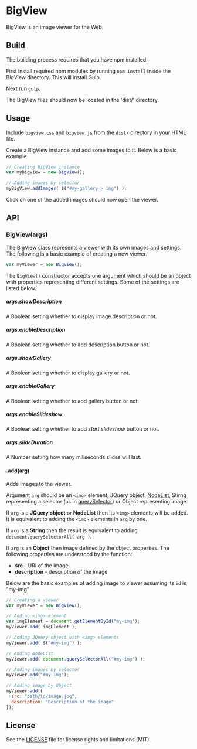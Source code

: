 # BigView

BigView is an image viewer for the Web.

## Build

The building process requires that you have npm installed.

First install required npm modules by running `npm install` inside the BigView directory. This will install Gulp.

Next run `gulp`.

The BigView files should now be located in the 'dist/' directory.

## Usage

Include `bigview.css` and `bigview.js` from the `dist/` directory in your HTML file.

Create a BigView instance and add some images to it. Below is a basic example.
```javascript
// Creating BigView instance
var myBigView = new BigView();

// Adding images by selector
myBigView.addImages( $("#my-gallery > img") );
```
Click on one of the added images should now open the viewer.

## API

### BigView(args)

The BigView class represents a viewer with its own images and settings. The following is a basic example of creating a new viewer.
```javascript
var myViewer = new BigView();
```
The `BigView()` constructor accepts one argument which should be an object with properties representing different settings. Some of the settings are listed below.

##### args.showDescription

A Boolean setting whether to display image description or not.

##### args.enableDescription

A Boolean setting whether to add description button or not.

##### args.showGallery

A Boolean setting whether to display gallery or not.

##### args.enableGallery

A Boolean setting whether to add gallery button or not.

##### args.enableSlideshow

A Boolean setting whether to add *start slideshow* button or not.

##### args.slideDuration

A Number setting how many miliseconds slides will last.

#### .add(arg)

Adds images to the viewer.

Argument `arg` should be an `<img>` element, JQuery object, [NodeList](https://developer.mozilla.org/en/docs/Web/API/NodeList), Stirng representing a selector (as in [querySelector](https://developer.mozilla.org/en-US/docs/Web/API/Document/querySelector)) or Object representing image.

If `arg` is a **JQuery object** or **NodeList** then its `<img>` elements will be added. It is equivalent to adding the `<img>` elements in `arg` by one.

If `arg` is a **String** then the result is equivalent to adding `document.querySelectorAll( arg )`.

If `arg` is an **Object** then image defined by the object properties. The following properties are understood by the function:
* **src** - URI of the image
* **description** - description of the image

Below are the basic examples of adding image to viewer assuming its ```id``` is "my-img"
```javascript
// Creating a viewer
var myViewer = new BigView();

// Adding <img> element
var imgElement = document.getElementById("my-img");
myViewer.add( imgElement );

// Adding JQuery object with <img> elements
myViewer.add( $("#my-img") );

// Adding NodeList
myViewer.add( document.querySelectorAll("#my-img") );

// Adding images by selector
myViewer.add("#my-img");

// Adding image by Object
myViewer.add({
  src: "path/to/image.jpg",
  description: "Description of the image"
});
```

## License

See the [LICENSE](LICENSE) file for license rights and limitations (MIT).
